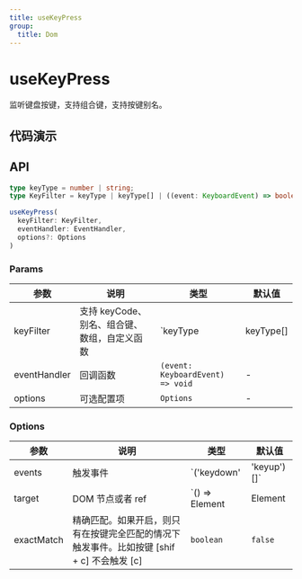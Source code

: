 ```yaml
---
title: useKeyPress
group:
  title: Dom
---
```


# useKeyPress

监听键盘按键，支持组合键，支持按键别名。

## 代码演示

<code src="./demo/demo01.tsx"></code>
<code src="./demo/demo02.tsx"></code>
<code src="./demo/demo03.tsx"></code>
<code src="./demo/demo04.tsx"></code>
<code src="./demo/demo05.tsx"></code>
<code src="./demo/demo06.tsx"></code>

## API

```ts
type keyType = number | string;
type KeyFilter = keyType | keyType[] | ((event: KeyboardEvent) => boolean);

useKeyPress(
  keyFilter: KeyFilter, 
  eventHandler: EventHandler, 
  options?: Options
)
```

### Params

| 参数    | 说明             | 类型                                                        | 默认值 |
|---------|------------------|-------------------------------------------------------------|--------|
| keyFilter| 支持 keyCode、别名、组合键、数组，自定义函数 | `keyType | keyType[] | (event: KeyboardEvent) => boolean` | - |
| eventHandler| 回调函数 | `(event: KeyboardEvent) => void` | - |
| options | 可选配置项 | `Options` | - |

### Options

| 参数    | 说明             | 类型                                                        | 默认值 |
|---------|------------------|-------------------------------------------------------------|--------|
| events | 触发事件 | `('keydown' | 'keyup')[]` | `['keydown']` |
| target | DOM 节点或者 ref | `() => Element | Element | MutableRefObject<Element>` | `['keydown']` |
| exactMatch | 精确匹配。如果开启，则只有在按键完全匹配的情况下触发事件。比如按键 [shif + c] 不会触发 [c] | `boolean` | `false` |
